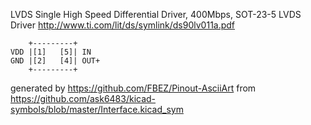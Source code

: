 LVDS Single High Speed Differential Driver, 400Mbps, SOT-23-5
LVDS Driver
http://www.ti.com/lit/ds/symlink/ds90lv011a.pdf


	    +---------+
	VDD |[1]   [5]| IN
	GND |[2]   [4]| OUT+
	    +---------+


generated by https://github.com/FBEZ/Pinout-AsciiArt from https://github.com/ask6483/kicad-symbols/blob/master/Interface.kicad_sym